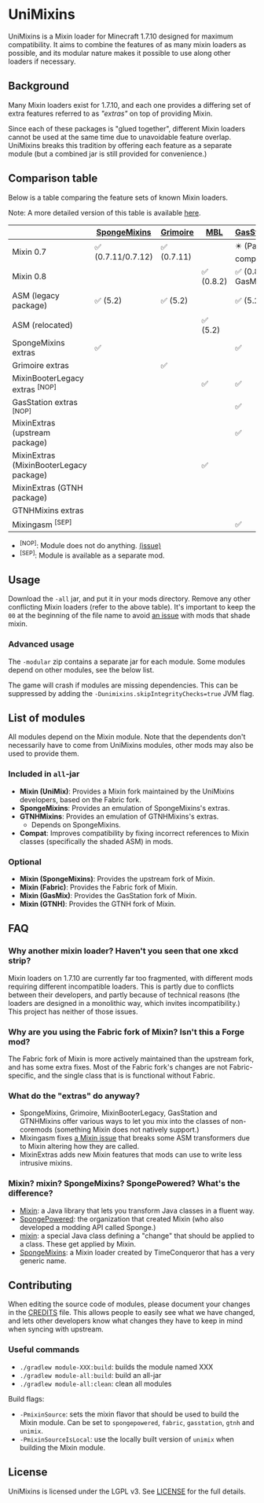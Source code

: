# UniMixins

UniMixins is a Mixin loader for Minecraft 1.7.10 designed for maximum compatibility. It aims to combine the features of as many mixin loaders as possible, and its modular nature makes it possible to use along other loaders if necessary.

## Background

Many Mixin loaders exist for 1.7.10, and each one provides a differing set of extra features referred to as *"extras"* on top of providing Mixin.

Since each of these packages is "glued together", different Mixin loaders cannot be used at the same time due to unavoidable feature overlap. UniMixins breaks this tradition by offering each feature as a separate module (but a combined jar is still provided for convenience.)

## Comparison table

Below is a table comparing the feature sets of known Mixin loaders.

Note: A more detailed version of this table is available [here](https://legacymoddingmc.github.io/wiki/#comparison-of-1.7.10-mixin-loaders/).

|   | [SpongeMixins](https://github.com/GTNewHorizons/SpongeMixins) | [Grimoire](https://github.com/Aizistral-Studios/Grimoire) | [MBL](https://github.com/tox1cozZ/mixin-booter-legacy) | [GasStation](https://github.com/FalsePattern/GasStation) | [GTNHMixins](https://github.com/GTNewHorizons/GTNHMixins) | [GTNHMixinsLite](https://github.com/makamys/GTNHMixinsLite) | UniMixins |
| -- | -- | -- | -- | -- | -- | -- | -- |
| Mixin 0.7 | ✅ (0.7.11/0.7.12) | ✅ (0.7.11) | | ✴️ (Partial compat) | | | ✴️ (Partial compat) |
| Mixin 0.8 | | | ✅ (0.8.2) | ✅ (0.8.5-GasMix) | ✅ (0.8.5-GTNH) | | ✅ (0.8.5-UniMix)
| ASM (legacy package) | ✅ (5.2) | ✅ (5.2) | | ✅ (5.2) | | | ✴️ (Emulated) |
| ASM (relocated) | | | ✅ (5.2) | | ✅ (9.4) | | ✅ (9.2) |
| SpongeMixins extras | ✅ | | | ✅ | ✅ | | ✅ |
| Grimoire extras | | ✅ | | | | | |
| MixinBooterLegacy extras <sup>[NOP]</sup> | | | ✅ | ✅ | | | |
| GasStation extras <sup>[NOP]</sup> | | | | ✅ | | | |
| MixinExtras (upstream package) | | | | ✅ | | | |
| MixinExtras (MixinBooterLegacy package) | | | ✅ | | | | |
| MixinExtras (GTNH package) | | | | | ✅ | ✅ | ✅ |
| GTNHMixins extras | | | | | ✅ | ✅ | ✅ |
| Mixingasm <sup>[SEP]</sup> | | | | ✅ | | | |

* <sup>[NOP]</sup>: Module does not do anything. [(issue)](https://github.com/FalsePattern/GasStation/issues/15)
* <sup>[SEP]</sup>: Module is available as a separate mod.

## Usage

Download the `-all` jar, and put it in your mods directory. Remove any other conflicting Mixin loaders (refer to the above table). It's important to keep the `00` at the beginning of the file name to avoid [an issue](https://github.com/tox1cozZ/mixin-booter-legacy/issues/1) with mods that shade mixin.

### Advanced usage

The `-modular` zip contains a separate jar for each module. Some modules depend on other modules, see the below list.

The game will crash if modules are missing dependencies. This can be suppressed by adding the `-Dunimixins.skipIntegrityChecks=true` JVM flag.

## List of modules

All modules depend on the Mixin module. Note that the dependents don't necessarily have to come from UniMixins modules, other mods may also be used to provide them.

### Included in `all`-jar

* **Mixin (UniMix)**: Provides a Mixin fork maintained by the UniMixins developers, based on the Fabric fork.
* **SpongeMixins**: Provides an emulation of SpongeMixins's extras.
* **GTNHMixins**: Provides an emulation of GTNHMixins's extras.
    * Depends on SpongeMixins.
* **Compat**: Improves compatibility by fixing incorrect references to Mixin classes (specifically the shaded ASM) in mods.

### Optional

* **Mixin (SpongeMixins)**: Provides the upstream fork of Mixin.
* **Mixin (Fabric)**: Provides the Fabric fork of Mixin.
* **Mixin (GasMix)**: Provides the GasStation fork of Mixin.
* **Mixin (GTNH)**: Provides the GTNH fork of Mixin.

## FAQ

### Why another mixin loader? Haven't you seen that one xkcd strip?

Mixin loaders on 1.7.10 are currently far too fragmented, with different mods requiring different incompatible loaders. This is partly due to conflicts between their developers, and partly because of technical reasons (the loaders are designed in a monolithic way, which invites incompatibility.) This project has neither of those issues.

### Why are you using the Fabric fork of Mixin? Isn't this a Forge mod?

The Fabric fork of Mixin is more actively maintained than the upstream fork, and has some extra fixes. Most of the Fabric fork's changes are not Fabric-specific, and the single class that is is functional without Fabric.

### What do the "extras" do anyway?

* SpongeMixins, Grimoire, MixinBooterLegacy, GasStation and GTNHMixins offer various ways to let you mix into the classes of non-coremods (something Mixin does not natively support.)
* Mixingasm fixes [a Mixin issue](https://github.com/SpongePowered/Mixin/issues/309) that breaks some ASM transformers due to Mixin altering how they are called.
* MixinExtras adds new Mixin features that mods can use to write less intrusive mixins.

### Mixin? mixin? SpongeMixins? SpongePowered? What's the difference?

* [Mixin](https://github.com/SpongePowered/Mixin): a Java library that lets you transform Java classes in a fluent way.
* [SpongePowered](https://spongepowered.org/): the organization that created Mixin (who also developed a modding API called Sponge.)
* [mixin](https://github.com/SpongePowered/Mixin/wiki/Introduction-to-Mixins---Understanding-Mixin-Architecture#4-only-you-mixins-can-save-mankind): a special Java class defining a "change" that should be applied to a class. These get applied by Mixin.
* [SpongeMixins](https://github.com/TimeConqueror/SpongeMixins): a Mixin loader created by TimeConqueror that has a very generic name.

## Contributing

When editing the source code of modules, please document your changes in the [CREDITS](CREDITS) file. This allows people to easily see what we have changed, and lets other developers know what changes they have to keep in mind when syncing with upstream.

### Useful commands

* `./gradlew module-XXX:build`: builds the module named XXX
* `./gradlew module-all:build`: build an all-jar
* `./gradlew module-all:clean`: clean all modules

Build flags:
* `-PmixinSource`: sets the mixin flavor that should be used to build the Mixin module. Can be set to `spongepowered`, `fabric`, `gasstation`, `gtnh` and `unimix`.
* `-PmixinSourceIsLocal`: use the locally built version of `unimix` when building the Mixin module.

## License

UniMixins is licensed under the LGPL v3. See [LICENSE](LICENSE) for the full details.
